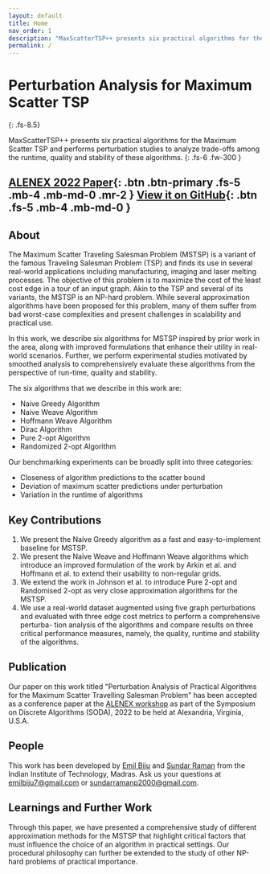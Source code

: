```yaml
---
layout: default
title: Home
nav_order: 1
description: "MaxScatterTSP++ presents six practical algorithms for the Maximum Scatter TSP and performs perturbation studies to analyze trade-offs among the runtime, quality and stability of these algorithms."
permalink: /
---
```


# Perturbation Analysis for Maximum Scatter TSP
{: .fs-8.5}

MaxScatterTSP++ presents six practical algorithms for the Maximum Scatter TSP and performs perturbation studies to analyze trade-offs among the runtime, quality and stability of these algorithms.
{: .fs-6 .fw-300 }

[ALENEX 2022 Paper](assets/ALENEX_paper_Emil_Sundar.pdf){: .btn .btn-primary .fs-5 .mb-4 .mb-md-0 .mr-2 } [View it on GitHub](https://github.com/emilbiju/MaxScatterTSP){: .btn .fs-5 .mb-4 .mb-md-0 }
---

## About

The Maximum Scatter Traveling Salesman Problem (MSTSP) is a variant of the famous Traveling Salesman Problem (TSP) and finds its use in several real-world applications including manufacturing, imaging and laser melting processes. The objective of this problem is to maximize the cost of the least cost edge in a tour of an input graph. Akin to the TSP and several of its variants, the MSTSP is an NP-hard problem. While several approximation algorithms have been proposed for this problem, many of them suffer from bad worst-case complexities and present challenges in scalability and practical use.

In this work, we describe six algorithms for MSTSP inspired by prior work in the area, along with improved formulations that enhance their utility in real-world scenarios. Further, we perform experimental studies motivated by smoothed analysis to comprehensively evaluate these algorithms from the perspective of run-time, quality and stability.

The six algorithms that we describe in this work are:

- Naive Greedy Algorithm
- Naive Weave Algorithm
- Hoffmann Weave Algorithm
- Dirac Algorithm
- Pure 2-opt Algorithm
- Randomized 2-opt Algorithm


Our benchmarking experiments can be broadly split into three categories:
- Closeness of algorithm predictions to the scatter bound
- Deviation of maximum scatter predictions under perturbation
- Variation in the runtime of algorithms

<!-- <p align="center">
   <img src="assets/images/gesture_sample.jpg" width=400 height=400>
</p> -->

## Key Contributions

1. We present the Naive Greedy algorithm as a fast and easy-to-implement baseline for MSTSP.
2. We present the Naive Weave and Hoffmann Weave algorithms which introduce an improved formulation of the work by Arkin et al. and Hoffmann et al. to extend their usability to non-regular grids.
3. We extend the work in Johnson et al. to introduce Pure 2-opt and Randomised 2-opt as very close approximation algorithms for the MSTSP.
4. We use a real-world dataset augmented using five graph perturbations and evaluated with three edge cost metrics to perform a comprehensive perturba- tion analysis of the algorithms and compare results on three critical performance measures, namely, the quality, runtime and stability of the algorithms.

## Publication
Our paper on this work titled "Perturbation Analysis of Practical Algorithms for the Maximum Scatter Travelling Salesman Problem" has been accepted as a conference paper at the [ALENEX workshop](https://www.siam.org/conferences/cm/conference/alenex22) as part of the Symposium on Discrete Algorithms (SODA), 2022 to be held at Alexandria, Virginia, U.S.A.
<!-- You could also refer to our [presentation poster](https://emilbiju.github.io/indic-swipe/assets/IndicSwipe-Poster.pdf). -->

<!-- <p align="center">
   <a href="https://emilbiju.github.io/indic-swipe/assets/IndicSwipe-Poster.pdf">
   <embed src="assets/IndicSwipe-Poster.pdf" type="application/pdf" width=800 height=500 />
   </a>
</p> -->

## People

This work has been developed by [Emil Biju](https://in.linkedin.com/in/emilbiju) and [Sundar Raman](https://in.linkedin.com/in/sundar2000) from the Indian Institute of Technology, Madras. Ask us your questions at [emilbiju7@gmail.com](mailto:emilbiju7@gmail.com) or [sundarramanp2000@gmail.com](mailto:sundarramanp2000@gmail.com).

<!-- ## Citation
If you are referring to our work, please cite it as follows:

    @inproceedings{biju-etal-2020-joint,
    title = "Joint Transformer/{RNN} Architecture for Gesture Typing in Indic Languages",
    author = "Biju, Emil  and
      Sriram, Anirudh  and
      Khapra, Mitesh M.  and
      Kumar, Pratyush",
    booktitle = "Proceedings of the 28th International Conference on Computational Linguistics",
    month = dec,
    year = "2020",
    address = "Barcelona, Spain (Online)",
    publisher = "International Committee on Computational Linguistics",
    url = "https://www.aclweb.org/anthology/2020.coling-main.87",
    pages = "999--1010"} -->

## Learnings and Further Work
Through this paper, we have presented a comprehensive study of different approximation methods for the MSTSP that highlight critical factors that must influence the choice of an algorithm in practical settings. Our procedural philosophy can further be extended to the study of other NP-hard problems of practical importance.

<script type="text/javascript" src="//rf.revolvermaps.com/0/0/6.js?i=5mg2ififv86&amp;m=7&amp;c=e63100&amp;cr1=ffffff&amp;f=arial&amp;l=0&amp;bv=90&amp;lx=-420&amp;ly=420&amp;hi=20&amp;he=7&amp;hc=a8ddff&amp;rs=80" async="async"></script>
